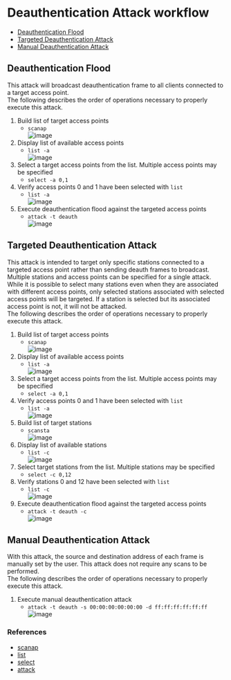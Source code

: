 # Deauthentication Attack workflow

- [Deauthentication Flood](#deauthentication-flood)
- [Targeted Deauthentication Attack](#targeted-deauthentication-attack)
- [Manual Deauthentication Attack](#manual-deauthentication-attack)

## Deauthentication Flood
This attack will broadcast deauthentication frame to all clients connected to a target access point.  
The following describes the order of operations necessary to properly execute this attack.  

1. Build list of target access points
    - `scanap`  
![image](https://user-images.githubusercontent.com/25190487/209213624-5931cda6-9403-4f53-bf5a-677022729ebd.png)  
2. Display list of available access points
    - `list -a`  
![image](https://user-images.githubusercontent.com/25190487/209213778-bac11c84-2fe9-4b36-ba7e-29ab2656069f.png)  
3. Select a target access points from the list. Multiple access points may be specified
    - `select -a 0,1`  
4. Verify access points 0 and 1 have been selected with `list`
    - `list -a`  
![image](https://user-images.githubusercontent.com/25190487/209214000-921ef838-c437-4afb-8207-2c6add8318fd.png)  
5. Execute deauthentication flood against the targeted access points
    - `attack -t deauth`  
![image](https://user-images.githubusercontent.com/25190487/209214184-80b2b9dc-f226-4404-9ccf-1475354fdc2a.png)  

## Targeted Deauthentication Attack
This attack is intended to target only specific stations connected to a targeted access point rather than sending deauth frames to broadcast. Multiple stations and access points can be specified for a single attack. While it is possible to select many stations even when they are associated with different access points, only selected stations associated with selected access points will be targeted. If a station is selected but its associated access point is not, it will not be attacked.   
The following describes the order of operations necessary to properly execute this attack. 

1. Build list of target access points
    - `scanap`  
![image](https://user-images.githubusercontent.com/25190487/209213624-5931cda6-9403-4f53-bf5a-677022729ebd.png)  
2. Display list of available access points
    - `list -a`  
![image](https://user-images.githubusercontent.com/25190487/209213778-bac11c84-2fe9-4b36-ba7e-29ab2656069f.png)  
3. Select a target access points from the list. Multiple access points may be specified
    - `select -a 0,1`  
4. Verify access points 0 and 1 have been selected with `list`
    - `list -a`  
![image](https://user-images.githubusercontent.com/25190487/209214000-921ef838-c437-4afb-8207-2c6add8318fd.png)  
5. Build list of target stations
    - `scansta`  
![image](https://user-images.githubusercontent.com/25190487/209215811-b9568e0d-6ec3-4f72-96bb-1b4798c7cc3f.png) 
6. Display list of available stations 
    - `list -c`  
![image](https://user-images.githubusercontent.com/25190487/209217969-dcd0ea60-075f-4d0d-a746-546796a59e37.png)  
7. Select target stations from the list. Multiple stations may be specified
    - `select -c 0,12`  
8. Verify stations 0 and 12 have been selected with `list`
    - `list -c`  
![image](https://user-images.githubusercontent.com/25190487/209218435-61722862-5753-4bb2-8ec1-d59499b7b163.png)
9. Execute deauthentication flood against the targeted access points
    - `attack -t deauth -c`  
![image](https://user-images.githubusercontent.com/25190487/209218662-79c33727-5b7c-49c2-9e6d-af614bc8469d.png)  

## Manual Deauthentication Attack
With this attack, the source and destination address of each frame is manually set by the user. This attack does not require any scans to be performed.  
The following describes the order of operations necessary to properly execute this attack.  

1. Execute manual deauthentication attack
    - `attack -t deauth -s 00:00:00:00:00:00 -d ff:ff:ff:ff:ff:ff`  
![image](https://user-images.githubusercontent.com/25190487/209220518-bd51c87c-d0de-4316-9fe1-fe7d1dbc2738.png)

### References
- [scanap](scanap)
- [list](list)
- [select](select)
- [attack](attack)